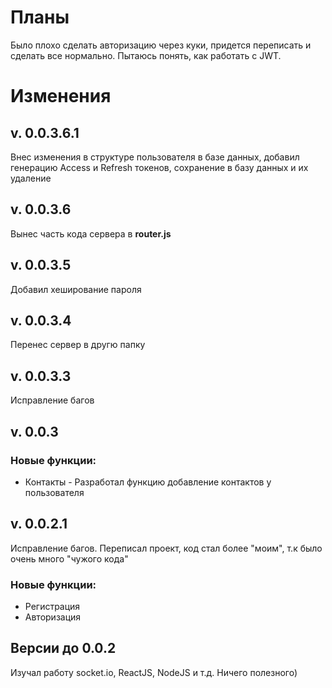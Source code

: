 # Планы

Было плохо сделать авторизацию через куки, придется переписать и сделать все нормально. Пытаюсь понять, как работать с JWT.

# Изменения

## v. 0.0.3.6.1

Внес изменения в структуре пользователя в базе данных, добавил генерацию Access и Refresh токенов, сохранение в базу данных и их удаление

## v. 0.0.3.6

Вынес часть кода сервера в **router.js**

## v. 0.0.3.5

Добавил хеширование пароля

## v. 0.0.3.4

Перенес сервер в другю папку

## v. 0.0.3.3

Исправление багов

## v. 0.0.3

### Новые функции:

- Контакты - Разработал функцию добавление контактов у пользователя

## v. 0.0.2.1

Исправление багов. Переписал проект, код стал более "моим", т.к было очень много "чужого кода"

### Новые функции:
- Регистрация
- Авторизация

## Версии до 0.0.2

Изучал работу socket.io, ReactJS, NodeJS и т.д. Ничего полезного)